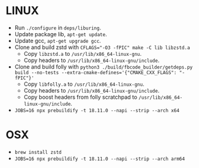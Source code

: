 # LINUX

- Run `./configure` in `deps/liburing`.
- Update package lib, `apt-get update`.
- Update gcc, `apt-get upgrade gcc`.
- Clone and build zstd with `CFLAGS="-O3 -fPIC" make -C lib libzstd.a`
  - Copy `libzstd.a` to `/usr/lib/x86_64-linux-gnu`.
  - Copy headers to `/usr/lib/x86_64-linux-gnu/include`.
- Clone and build folly with `python3 ./build/fbcode_builder/getdeps.py build --no-tests --extra-cmake-defines='{"CMAKE_CXX_FLAGS": "-fPIC"}'`
  - Copy `libfolly.a` to `/usr/lib/x86_64-linux-gnu`.
  - Copy headers to `/usr/lib/x86_64-linux-gnu/include`.
  - Copy boost headers from folly scratchpad to `/usr/lib/x86_64-linux-gnu/include`.
- `JOBS=16 npx prebuildify -t 18.11.0 --napi --strip --arch x64`

# OSX

- `brew install zstd`
- `JOBS=16 npx prebuildify -t 18.11.0 --napi --strip --arch arm64`

